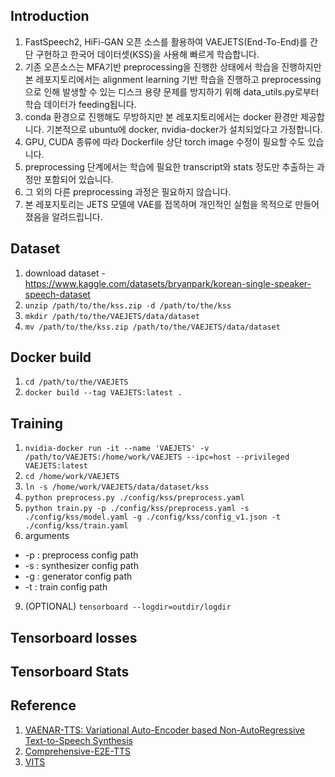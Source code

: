 ## Introduction
1. FastSpeech2, HiFi-GAN 오픈 소스를 활용하여 VAEJETS(End-To-End)를 간단 구현하고 한국어 데이터셋(KSS)을 사용해 빠르게 학습합니다.
2. 기존 오픈소스는 MFA기반 preprocessing을 진행한 상태에서 학습을 진행하지만 본 레포지토리에서는 alignment learning 기반 학습을 진행하고 preprocessing으로 인해 발생할 수 있는 디스크 용량 문제를 방지하기 위해 data_utils.py로부터 학습 데이터가 feeding됩니다.
3. conda 환경으로 진행해도 무방하지만 본 레포지토리에서는 docker 환경만 제공합니다. 기본적으로 ubuntu에 docker, nvidia-docker가 설치되었다고 가정합니다.
4. GPU, CUDA 종류에 따라 Dockerfile 상단 torch image 수정이 필요할 수도 있습니다.
5. preprocessing 단계에서는 학습에 필요한 transcript와 stats 정도만 추출하는 과정만 포함되어 있습니다.
6. 그 외의 다른 preprocessing 과정은 필요하지 않습니다.
7. 본 레포지토리는 JETS 모델에 VAE를 접목하며 개인적인 실험을 목적으로 만들어졌음을 알려드립니다.

## Dataset
1. download dataset - https://www.kaggle.com/datasets/bryanpark/korean-single-speaker-speech-dataset
2. `unzip /path/to/the/kss.zip -d /path/to/the/kss`
3. `mkdir /path/to/the/VAEJETS/data/dataset`
4. `mv /path/to/the/kss.zip /path/to/the/VAEJETS/data/dataset`

## Docker build
1. `cd /path/to/the/VAEJETS`
2. `docker build --tag VAEJETS:latest .`

## Training
1. `nvidia-docker run -it --name 'VAEJETS' -v /path/to/VAEJETS:/home/work/VAEJETS --ipc=host --privileged VAEJETS:latest`
2. `cd /home/work/VAEJETS`
5. `ln -s /home/work/VAEJETS/data/dataset/kss`
6. `python preprocess.py ./config/kss/preprocess.yaml`
7. `python train.py -p ./config/kss/preprocess.yaml -s ./config/kss/model.yaml -g ./config/kss/config_v1.json -t ./config/kss/train.yaml`
8. arguments
  * -p : preprocess config path
  * -s : synthesizer config path
  * -g : generator config path
  * -t : train config path
9. (OPTIONAL) `tensorboard --logdir=outdir/logdir`

## Tensorboard losses


## Tensorboard Stats


## Reference
1. [VAENAR-TTS: Variational Auto-Encoder based Non-AutoRegressive Text-to-Speech Synthesis](https://arxiv.org/pdf/2107.03298v1.pdf)
2. [Comprehensive-E2E-TTS](https://github.com/keonlee9420/Comprehensive-E2E-TTS)
3. [VITS](https://github.com/jaywalnut310/vits)
